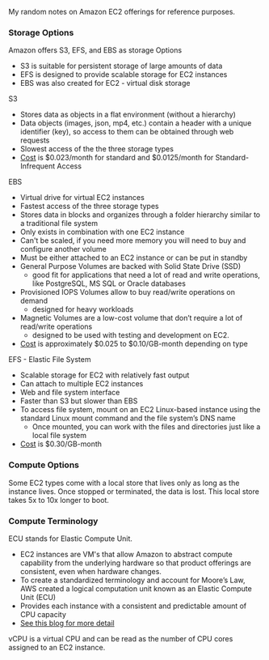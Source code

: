 My random notes on Amazon EC2 offerings for reference purposes.

### Storage Options

Amazon offers S3, EFS, and EBS as storage Options
- S3 is suitable for persistent storage of large amounts of data
- EFS is designed to provide scalable storage for EC2 instances
- EBS was also created for EC2 - virtual disk storage

S3
- Stores data as objects in a flat environment (without a hierarchy)
- Data objects (images, json, mp4, etc.) contain a header with a unique identifier (key), so access to them can be obtained through web requests
- Slowest access of the the three storage types
- [Cost](https://aws.amazon.com/s3/pricing/) is $0.023/month for standard and $0.0125/month for Standard-Infrequent Access

EBS
- Virtual drive for virtual EC2 instances
- Fastest access of the three storage types
- Stores data in blocks and organizes through a folder hierarchy similar to a traditional file system
- Only exists in combination with one EC2 instance
- Can't be scaled, if you need more memory you will need to buy and configure another volume
- Must be either attached to an EC2 instance or can be put in standby
- General Purpose Volumes are backed with Solid State Drive (SSD)
    * good fit for applications that need a lot of read and write operations, like PostgreSQL, MS SQL or Oracle databases
- Provisioned IOPS Volumes allow to buy read/write operations on demand
    * designed for heavy workloads
- Magnetic Volumes are a low-cost volume that don’t require a lot of read/write operations
    * designed to be used with testing and development on EC2.
- [Cost](https://aws.amazon.com/ebs/pricing/) is approximately $0.025 to $0.10/GB-month depending on type

EFS - Elastic File System
- Scalable storage for EC2 with relatively fast output
- Can attach to multiple EC2 instances
- Web and file system interface
- Faster than S3 but slower than EBS
- To access file system, mount on an EC2 Linux-based instance using the standard Linux mount command and the file system’s DNS name
    * Once mounted, you can work with the files and directories just like a local file system
- [Cost](https://aws.amazon.com/efs/pricing/) is $0.30/GB-month

### Compute Options

Some EC2 types come with a local store that lives only as long as the instance lives. Once stopped or terminated, the data is lost. This local store takes 5x to 10x longer to boot.

### Compute Terminology
ECU stands for Elastic Compute Unit.
- EC2 instances are VM's that allow Amazon to abstract compute capability from the underlying hardware so that product offerings are consistent, even when hardware changes.
- To create a standardized terminology and account for Moore’s Law, AWS created a logical computation unit known as an Elastic Compute Unit (ECU)
- Provides each instance with a consistent and predictable amount of CPU capacity
- [See this blog for more detail](https://www.datadoghq.com/blog/are-all-aws-ecu-created-equal/)

vCPU is a virtual CPU and can be read as the number of CPU cores assigned to an EC2 instance.  
